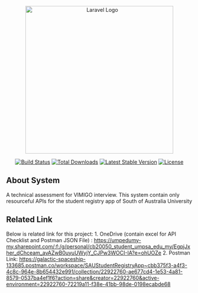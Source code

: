 <p align="center"><a href="https://laravel.com" target="_blank"><img src="https://raw.githubusercontent.com/laravel/art/master/logo-lockup/5%20SVG/2%20CMYK/1%20Full%20Color/laravel-logolockup-cmyk-red.svg" width="400" alt="Laravel Logo"></a></p>

<p align="center">
<a href="https://github.com/laravel/framework/actions"><img src="https://github.com/laravel/framework/workflows/tests/badge.svg" alt="Build Status"></a>
<a href="https://packagist.org/packages/laravel/framework"><img src="https://img.shields.io/packagist/dt/laravel/framework" alt="Total Downloads"></a>
<a href="https://packagist.org/packages/laravel/framework"><img src="https://img.shields.io/packagist/v/laravel/framework" alt="Latest Stable Version"></a>
<a href="https://packagist.org/packages/laravel/framework"><img src="https://img.shields.io/packagist/l/laravel/framework" alt="License"></a>
</p>

## About System

A technical assessment for VIMIGO interview. This system contain only resourceful APIs for the student registry app of South of Australia University

## Related Link

Below is related link for this project:
    1. OneDrive (contain excel for API Checklist and Postman JSON File) : https://umpedumy-my.sharepoint.com/:f:/g/personal/cb20050_student_umpsa_edu_my/EgpjJxher_dChceam_avAZwB0uyuUWyjY_CJPw3WOCI-IA?e=ohUOZe
    2. Postman Link: https://galactic-spaceship-133685.postman.co/workspace/SAUStudentRegistryApp~cbb375f3-a4f3-4c8c-964e-8b654432e991/collection/22922760-ae677cd4-1e53-4a81-8579-0537ba4ef1f6?action=share&creator=22922760&active-environment=22922760-72219a11-f38e-41bb-98de-0198ecabde68
